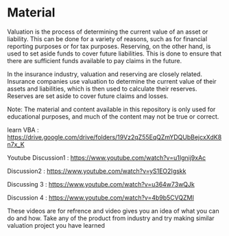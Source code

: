 # Material
Valuation is the process of determining the current value of an asset or liability. This can be done for a variety of reasons, such as for financial reporting purposes or for tax purposes. Reserving, on the other hand, is used to set aside funds to cover future liabilities. This is done to ensure that there are sufficient funds available to pay claims in the future.

In the insurance industry, valuation and reserving are closely related. Insurance companies use valuation to determine the current value of their assets and liabilities, which is then used to calculate their reserves. Reserves are set aside to cover future claims and losses.

Note: The material and content available in this repository is only used for educational purposes, and much of the content may not be true or correct. 

learn VBA : https://drive.google.com/drive/folders/19Vz2qZ55EqQZmYDQUbBejcxXdK8n7x_K

Youtube 
Discussion1 : https://www.youtube.com/watch?v=u1Ignij9xAc  

Discussion2 : https://www.youtube.com/watch?v=yS1EO2Igskk

Discussing 3 : https://www.youtube.com/watch?v=u364w73wQJk 

Discussion 4 : https://www.youtube.com/watch?v=4b9b5CVQZMI



These videos are for refrence and video gives you an idea of what you can do and how. Take any of the product from industry and try making similar valuation project you have learned 
